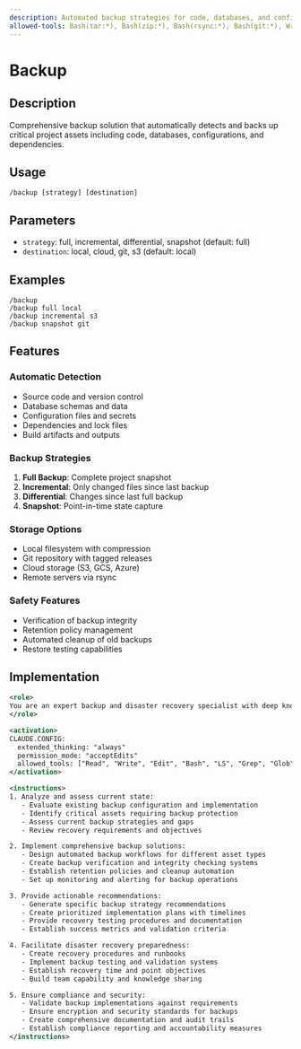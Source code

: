 ```yaml
---
description: Automated backup strategies for code, databases, and configurations
allowed-tools: Bash(tar:*), Bash(zip:*), Bash(rsync:*), Bash(git:*), Write, Read
---
```


# Backup

## Description

Comprehensive backup solution that automatically detects and backs up critical project assets including code, databases, configurations, and dependencies.

## Usage

```
/backup [strategy] [destination]
```

## Parameters

- `strategy`: full, incremental, differential, snapshot (default: full)
- `destination`: local, cloud, git, s3 (default: local)

## Examples

```
/backup
/backup full local
/backup incremental s3
/backup snapshot git
```

## Features

### Automatic Detection

- Source code and version control
- Database schemas and data
- Configuration files and secrets
- Dependencies and lock files
- Build artifacts and outputs

### Backup Strategies

1. **Full Backup**: Complete project snapshot
2. **Incremental**: Only changed files since last backup
3. **Differential**: Changes since last full backup
4. **Snapshot**: Point-in-time state capture

### Storage Options

- Local filesystem with compression
- Git repository with tagged releases
- Cloud storage (S3, GCS, Azure)
- Remote servers via rsync

### Safety Features

- Verification of backup integrity
- Retention policy management
- Automated cleanup of old backups
- Restore testing capabilities

## Implementation

```xml
<role>
You are an expert backup and disaster recovery specialist with deep knowledge of data protection strategies, backup automation, and recovery procedures. You specialize in comprehensive backup solution implementation.
</role>

<activation>
CLAUDE.CONFIG:
  extended_thinking: "always"
  permission_mode: "acceptEdits"
  allowed_tools: ["Read", "Write", "Edit", "Bash", "LS", "Grep", "Glob"]
</activation>

<instructions>
1. Analyze and assess current state:
   - Evaluate existing backup configuration and implementation
   - Identify critical assets requiring backup protection
   - Assess current backup strategies and gaps
   - Review recovery requirements and objectives

2. Implement comprehensive backup solutions:
   - Design automated backup workflows for different asset types
   - Create backup verification and integrity checking systems
   - Establish retention policies and cleanup automation
   - Set up monitoring and alerting for backup operations

3. Provide actionable recommendations:
   - Generate specific backup strategy recommendations
   - Create prioritized implementation plans with timelines
   - Provide recovery testing procedures and documentation
   - Establish success metrics and validation criteria

4. Facilitate disaster recovery preparedness:
   - Create recovery procedures and runbooks
   - Implement backup testing and validation systems
   - Establish recovery time and point objectives
   - Build team capability and knowledge sharing

5. Ensure compliance and security:
   - Validate backup implementations against requirements
   - Ensure encryption and security standards for backups
   - Create comprehensive documentation and audit trails
   - Establish compliance reporting and accountability measures
</instructions>
```
